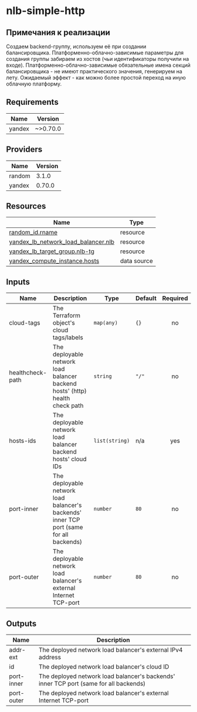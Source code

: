 # nlb-simple-http

## Примечания к реализации

Создаем backend-группу, используем её при создании балансировщика.
Платформенно-облачно-зависимые параметры для создания группы забираем из хостов
(чьи идентификаторы получили на входе).
Платформенно-облачно-зависимые обязательные имена секций балансировщика -
не имеют практического значения, генерируем на лету.
Ожидаемый эффект - как можно более простой переход на иную облачную платформу.

<!-- BEGINNING OF PRE-COMMIT-TERRAFORM DOCS HOOK -->
## Requirements

| Name | Version |
|------|---------|
| yandex | ~>0.70.0 |

## Providers

| Name | Version |
|------|---------|
| random | 3.1.0 |
| yandex | 0.70.0 |

## Resources

| Name | Type |
|------|------|
| [random_id.rname](https://registry.terraform.io/providers/hashicorp/random/latest/docs/resources/id) | resource |
| [yandex_lb_network_load_balancer.nlb](https://registry.terraform.io/providers/yandex-cloud/yandex/latest/docs/resources/lb_network_load_balancer) | resource |
| [yandex_lb_target_group.nlb-tg](https://registry.terraform.io/providers/yandex-cloud/yandex/latest/docs/resources/lb_target_group) | resource |
| [yandex_compute_instance.hosts](https://registry.terraform.io/providers/yandex-cloud/yandex/latest/docs/data-sources/compute_instance) | data source |

## Inputs

| Name | Description | Type | Default | Required |
|------|-------------|------|---------|:--------:|
| cloud-tags | The Terraform object's cloud tags/labels | `map(any)` | `{}` | no |
| healthcheck-path | The deployable network load balancer backend hosts' (http) health check path | `string` | `"/"` | no |
| hosts-ids | The deployable network load balancer backend hosts' cloud IDs | `list(string)` | n/a | yes |
| port-inner | The deployable network load balancer's backends' inner TCP port (same for all backends) | `number` | `80` | no |
| port-outer | The deployable network load balancer's external Internet TCP-port | `number` | `80` | no |

## Outputs

| Name | Description |
|------|-------------|
| addr-ext | The deployed network load balancer's external IPv4 address |
| id | The deployed network load balancer's cloud ID |
| port-inner | The deployed network load balancer's backends' inner TCP port (same for all backends) |
| port-outer | The deployed network load balancer's external Internet TCP-port |
<!-- END OF PRE-COMMIT-TERRAFORM DOCS HOOK -->
